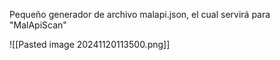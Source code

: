
Pequeño generador de archivo malapi.json, el cual servirá para 
"MalApiScan" 

![[Pasted image 20241120113500.png]]
